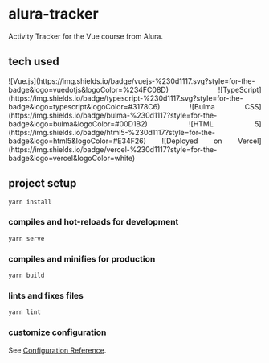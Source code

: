 # alura-tracker

Activity Tracker for the Vue course from Alura.

## tech used
<p align="justify">
![Vue.js](https://img.shields.io/badge/vuejs-%230d1117.svg?style=for-the-badge&logo=vuedotjs&logoColor=%234FC08D)
![TypeScript](https://img.shields.io/badge/typescript-%230d1117.svg?style=for-the-badge&logo=typescript&logoColor=#3178C6)
![Bulma CSS](https://img.shields.io/badge/bulma-%230d1117?style=for-the-badge&logo=bulma&logoColor=#00D1B2)
![HTML 5](https://img.shields.io/badge/html5-%230d1117?style=for-the-badge&logo=html5&logoColor=#E34F26)
![Deployed on Vercel](https://img.shields.io/badge/vercel-%230d1117?style=for-the-badge&logo=vercel&logoColor=white)
</p>


## project setup
```
yarn install
```

### compiles and hot-reloads for development
```
yarn serve
```

### compiles and minifies for production
```
yarn build
```

### lints and fixes files
```
yarn lint
```

### customize configuration
See [Configuration Reference](https://cli.vuejs.org/config/).

